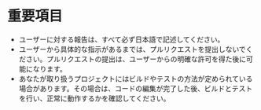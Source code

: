 
# 重要項目
- ユーザーに対する報告は、すべて必ず日本語で記述してください。
- ユーザーから具体的な指示があるまでは、プルリクエストを提出しないでください。プルリクエストの提出は、ユーザーからの明確な許可を得た後に可能になります。
- あなたが取り扱うプロジェクトにはビルドやテストの方法が定められている場合があります。その場合は、コードの編集が完了した後、ビルドとテストを行い、正常に動作するかを確認してください。